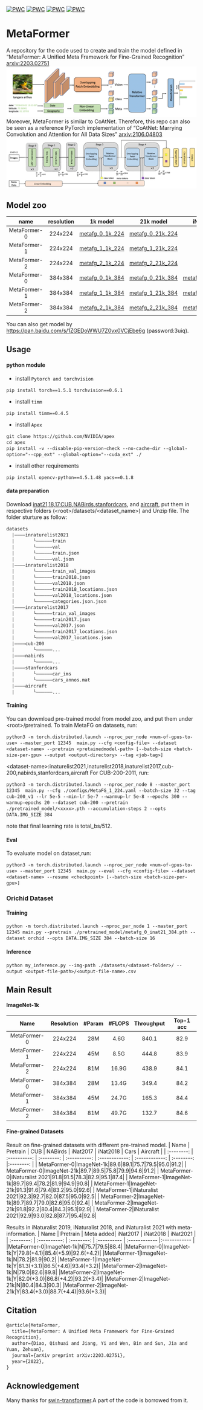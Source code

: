 [![PWC](https://img.shields.io/endpoint.svg?url=https://paperswithcode.com/badge/metaformer-a-unified-meta-framework-for-fine/fine-grained-image-classification-on-cub-200)](https://paperswithcode.com/sota/fine-grained-image-classification-on-cub-200?p=metaformer-a-unified-meta-framework-for-fine)
[![PWC](https://img.shields.io/endpoint.svg?url=https://paperswithcode.com/badge/metaformer-a-unified-meta-framework-for-fine/fine-grained-image-classification-on-nabirds)](https://paperswithcode.com/sota/fine-grained-image-classification-on-nabirds?p=metaformer-a-unified-meta-framework-for-fine)
[![PWC](https://img.shields.io/endpoint.svg?url=https://paperswithcode.com/badge/metaformer-a-unified-meta-framework-for-fine/image-classification-on-inaturalist)](https://paperswithcode.com/sota/image-classification-on-inaturalist?p=metaformer-a-unified-meta-framework-for-fine)
[![PWC](https://img.shields.io/endpoint.svg?url=https://paperswithcode.com/badge/metaformer-a-unified-meta-framework-for-fine/image-classification-on-inaturalist-2018)](https://paperswithcode.com/sota/image-classification-on-inaturalist-2018?p=metaformer-a-unified-meta-framework-for-fine)
# MetaFormer
A repository for the code used to create and train the model defined in “MetaFormer: A Unified Meta Framework for Fine-Grained Recognition” [arxiv:2203.02751](http://arxiv.org/abs/2203.02751)
![Image text](figs/overview.png)
Moreover, MetaFormer is similar to CoAtNet. Therefore, this repo can also be seen as a reference PyTorch implementation of “CoAtNet: Marrying Convolution and Attention for All Data Sizes” [arxiv:2106.04803](https://arxiv.org/abs/2106.04803)
![Image text](figs/stucture_of_metafg.png)
## Model zoo
| name       | resolution   | 1k model   |  21k model   | iNat21 model   |
| :--------: | :----------: | :--------: | :----------: | :------------: |
| MetaFormer-0   | 224x224 | [metafg_0_1k_224](https://drive.google.com/file/d/1BYbe3mrKioN-Ara6hhJiaiEgJLl_thSH/view?usp=sharing)|[metafg_0_21k_224](https://drive.google.com/file/d/1834jQ9OPHOBZDgv7jD6Qu5mNLsD9aeZv/view?usp=sharing)|-|
| MetaFormer-1   | 224x224 | [metafg_1_1k_224](https://drive.google.com/file/d/1p-nIZgnrDatqmSzzDknTFYw-yEEUD_Rz/view?usp=sharing)|[metafg_1_21k_224](https://drive.google.com/file/d/1AcybDVEY-kXFT0D79w1G7I0h4r1IxLlG/view?usp=sharing)|-|
| MetaFormer-2   | 224x224 | [metafg_2_1k_224](https://drive.google.com/file/d/1K6EEyFKbMUBpPqaEJMvo93YHTXCsgH2V/view?usp=sharing)|[metafg_2_21k_224](https://drive.google.com/file/d/1VygaD_IwYq25KwoupWfttKRZUm2_SPeK/view?usp=sharing)|-|
| MetaFormer-0   |     384x384      |  [metafg_0_1k_384](https://drive.google.com/file/d/1r62S3CJFRWV_qA5udC9MOFOJYwRf8mE2/view?usp=sharing)  |  [metafg_0_21k_384](https://drive.google.com/file/d/1wVmlPjNTA6JKHcF3ROGorEVPxKVO83Ss/view?usp=sharing)  |  [metafg_0_inat21_384](https://drive.google.com/file/d/11gCk_IuSN7krdkOUSWSM4xlf8GGknmxc/view?usp=sharing)  |
| MetaFormer-1   |     384x384      |  [metafg_1_1k_384](https://drive.google.com/file/d/12OTmZg4J6fMGvs-colOTDfmhdA5EMMvo/view?usp=sharing)  |  [metafg_1_21k_384](https://drive.google.com/file/d/13dsarbtsNrkhpG5XpCRlN5ogXDGXO3Z_/view?usp=sharing)  |  [metafg_1_inat21_384](https://drive.google.com/file/d/1ATUIrDxaQaGqx4lJ8HE2IwX_evMhblPu/view?usp=sharing)  |
| MetaFormer-2   |     384x384      |  [metafg_2_1k_384](https://drive.google.com/file/d/167oBaseORq32aFA3Ex6lpHuasvu2PMb8/view?usp=sharing)  |  [metafg_2_21k_384](https://drive.google.com/file/d/1PnpntloQaYduEokFGQ6y79G7DdyjD_u3/view?usp=sharing)  |  [metafg_2_inat21_384](https://drive.google.com/file/d/17sUNST7ivQhonBAfZEiTOLAgtaHa4F3e/view?usp=sharing)  |

You can also get model by https://pan.baidu.com/s/1ZGEDoWWU7Z0vx0VCjEbe6g (password:3uiq).
## Usage
#### python module
* install `Pytorch and torchvision`
```
pip install torch==1.5.1 torchvision==0.6.1
```
* install `timm`
```
pip install timm==0.4.5
```
* install `Apex`
```
git clone https://github.com/NVIDIA/apex
cd apex
pip install -v --disable-pip-version-check --no-cache-dir --global-option="--cpp_ext" --global-option="--cuda_ext" ./
```
* install other requirements
```
pip install opencv-python==4.5.1.48 yacs==0.1.8
```
#### data preparation
Download [inat21,18,17](https://github.com/visipedia/inat_comp),[CUB](http://www.vision.caltech.edu/visipedia/CUB-200-2011.html),[NABirds](https://dl.allaboutbirds.org/nabirds),[stanfordcars](https://ai.stanford.edu/~jkrause/cars/car_dataset.html), and [aircraft](https://www.robots.ox.ac.uk/~vgg/data/fgvc-aircraft/), put them in respective folders (\<root\>/datasets/<dataset_name>) and Unzip file. The folder sturture as follow:
```
datasets
  |————inraturelist2021
  |       └——————train
  |       └——————val
  |       └——————train.json
  |       └——————val.json
  |————inraturelist2018
  |       └——————train_val_images
  |       └——————train2018.json
  |       └——————val2018.json
  |       └——————train2018_locations.json
  |       └——————val2018_locations.json
  |       └——————categories.json.json
  |————inraturelist2017
  |       └——————train_val_images
  |       └——————train2017.json
  |       └——————val2017.json
  |       └——————train2017_locations.json
  |       └——————val2017_locations.json
  |————cub-200
  |       └——————...
  |————nabirds
  |       └——————...
  |————stanfordcars
  |       └——————car_ims
  |       └——————cars_annos.mat
  |————aircraft
  |       └——————...
```
#### Training
You can dowmload pre-trained model from model zoo, and put them under \<root\>/pretrained.
To train MetaFG on datasets, run:
```
python3 -m torch.distributed.launch --nproc_per_node <num-of-gpus-to-use> --master_port 12345  main.py --cfg <config-file> --dataset <dataset-name> --pretrain <pretainedmodel-path> [--batch-size <batch-size-per-gpu> --output <output-directory> --tag <job-tag>]
```
\<dataset-name\>:inaturelist2021,inaturelist2018,inaturelist2017,cub-200,nabirds,stanfordcars,aircraft
For CUB-200-2011, run:
```
python3 -m torch.distributed.launch --nproc_per_node 8 --master_port 12345  main.py --cfg ./configs/MetaFG_1_224.yaml --batch-size 32 --tag cub-200_v1 --lr 5e-5 --min-lr 5e-7 --warmup-lr 5e-8 --epochs 300 --warmup-epochs 20 --dataset cub-200 --pretrain ./pretrained_model/<xxxx>.pth --accumulation-steps 2 --opts DATA.IMG_SIZE 384  
```
note that final learning rate is total_bs/512.
#### Eval
To evaluate model on dataset,run:
```
python3 -m torch.distributed.launch --nproc_per_node <num-of-gpus-to-use> --master_port 12345  main.py --eval --cfg <config-file> --dataset <dataset-name> --resume <checkpoint> [--batch-size <batch-size-per-gpu>]
```
### Orichid Dataset
#### Training
```
python -m torch.distributed.launch --nproc_per_node 1 --master_port 12345 main.py --pretrain ./pretrained_model/metafg_0_inat21_384.pth --dataset orchid --opts DATA.IMG_SIZE 384 --batch-size 16
```
#### Inference
```
python my_inference.py --img-path ./datasets/<dataset-folder>/ --output <output-file-path>/<output-file-name>.csv
```
## Main Result
#### ImageNet-1k 
| Name       | Resolution   | #Param   |  #FLOPS   | Throughput   | Top-1 acc |
| :--------: | :----------: | :--------: | :----------: | :------------: | :------------: |
| MetaFormer-0   |     224x224      |  28M  |  4.6G  |  840.1  | 82.9 |
| MetaFormer-1   |     224x224      |  45M  |  8.5G  |  444.8  | 83.9 |
| MetaFormer-2   |     224x224      |  81M  |  16.9G  |  438.9  | 84.1 |
| MetaFormer-0   |     384x384      |  28M  |  13.4G  |  349.4  | 84.2 |
| MetaFormer-1   |     384x384      |  45M  |  24.7G  |  165.3  | 84.4 |
| MetaFormer-2   |     384x384      |  81M  |  49.7G  |  132.7  | 84.6 |
#### Fine-grained Datasets
Result on fine-grained datasets with different pre-trained model.
| Name       | Pretrain   | CUB | NABirds |  iNat2017   | iNat2018  | Cars | Aircraft |
| :--------: | :----------: | :--------: | :----------: | :------------: | :------------: | :--------: |:--------: |
| MetaFormer-0|ImageNet-1k|89.6|89.1|75.7|79.5|95.0|91.2|
| MetaFormer-0|ImageNet-21k|89.7|89.5|75.8|79.9|94.6|91.2|
| MetaFormer-0|iNaturalist 2021|91.8|91.5|78.3|82.9|95.1|87.4|
| MetaFormer-1|ImageNet-1k|89.7|89.4|78.2|81.9|94.9|90.8|
| MetaFormer-1|ImageNet-21k|91.3|91.6|79.4|83.2|95.0|92.6|
| MetaFormer-1|iNaturalist 2021|92.3|92.7|82.0|87.5|95.0|92.5|
| MetaFormer-2|ImageNet-1k|89.7|89.7|79.0|82.6|95.0|92.4|
| MetaFormer-2|ImageNet-21k|91.8|92.2|80.4|84.3|95.1|92.9|
| MetaFormer-2|iNaturalist 2021|92.9|93.0|82.8|87.7|95.4|92.8|


Results in iNaturalist 2019, iNaturalist 2018, and iNaturalist 2021 with meta-information.
| Name       | Pretrain   | Meta added| iNat2017   |  iNat2018   | iNat2021   |
| :--------: | :----------: | :--------: | :---------- | :------------ |:------------ |
|MetaFormer-0|ImageNet-1k|N|75.7|79.5|88.4|
|MetaFormer-0|ImageNet-1k|Y|79.8(+4.1)|85.4(+5.9)|92.6(+4.2)|
|MetaFormer-1|ImageNet-1k|N|78.2|81.9|90.2|
|MetaFormer-1|ImageNet-1k|Y|81.3(+3.1)|86.5(+4.6)|93.4(+3.2)|
|MetaFormer-2|ImageNet-1k|N|79.0|82.6|89.8|
|MetaFormer-2|ImageNet-1k|Y|82.0(+3.0)|86.8(+4.2)|93.2(+3.4)|
|MetaFormer-2|ImageNet-21k|N|80.4|84.3|90.3|
|MetaFormer-2|ImageNet-21k|Y|83.4(+3.0)|88.7(+4.4)|93.6(+3.3)|
## Citation

```
@article{MetaFormer,
  title={MetaFormer: A Unified Meta Framework for Fine-Grained Recognition},
  author={Diao, Qishuai and Jiang, Yi and Wen, Bin and Sun, Jia and Yuan, Zehuan},
  journal={arXiv preprint arXiv:2203.02751},
  year={2022},
}
```

## Acknowledgement
Many thanks for [swin-transformer](https://github.com/microsoft/Swin-Transformer).A part of the code is borrowed from it.
